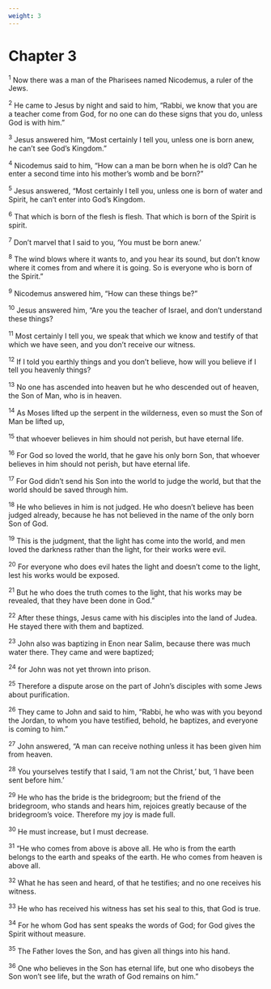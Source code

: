 ```yaml
---
weight: 3
---
```


# Chapter 3

<sup>1</sup> Now there was a man of the Pharisees named Nicodemus, a ruler of the Jews. 

<sup>2</sup> He came to Jesus by night and said to him, “Rabbi, we know that you are a teacher come from God, for no one can do these signs that you do, unless God is with him.” 

<sup>3</sup> Jesus answered him, “Most certainly I tell you, unless one is born anew, he can’t see God’s Kingdom.” 

<sup>4</sup> Nicodemus said to him, “How can a man be born when he is old? Can he enter a second time into his mother’s womb and be born?” 

<sup>5</sup> Jesus answered, “Most certainly I tell you, unless one is born of water and Spirit, he can’t enter into God’s Kingdom. 

<sup>6</sup> That which is born of the flesh is flesh. That which is born of the Spirit is spirit. 

<sup>7</sup> Don’t marvel that I said to you, ‘You must be born anew.’ 

<sup>8</sup> The wind blows where it wants to, and you hear its sound, but don’t know where it comes from and where it is going. So is everyone who is born of the Spirit.” 

<sup>9</sup> Nicodemus answered him, “How can these things be?” 

<sup>10</sup> Jesus answered him, “Are you the teacher of Israel, and don’t understand these things? 

<sup>11</sup> Most certainly I tell you, we speak that which we know and testify of that which we have seen, and you don’t receive our witness. 

<sup>12</sup> If I told you earthly things and you don’t believe, how will you believe if I tell you heavenly things? 

<sup>13</sup> No one has ascended into heaven but he who descended out of heaven, the Son of Man, who is in heaven. 

<sup>14</sup> As Moses lifted up the serpent in the wilderness, even so must the Son of Man be lifted up, 

<sup>15</sup> that whoever believes in him should not perish, but have eternal life. 

<sup>16</sup> For God so loved the world, that he gave his only born Son, that whoever believes in him should not perish, but have eternal life. 

<sup>17</sup> For God didn’t send his Son into the world to judge the world, but that the world should be saved through him. 

<sup>18</sup> He who believes in him is not judged. He who doesn’t believe has been judged already, because he has not believed in the name of the only born Son of God. 

<sup>19</sup> This is the judgment, that the light has come into the world, and men loved the darkness rather than the light, for their works were evil. 

<sup>20</sup> For everyone who does evil hates the light and doesn’t come to the light, lest his works would be exposed. 

<sup>21</sup> But he who does the truth comes to the light, that his works may be revealed, that they have been done in God.” 

<sup>22</sup> After these things, Jesus came with his disciples into the land of Judea. He stayed there with them and baptized. 

<sup>23</sup> John also was baptizing in Enon near Salim, because there was much water there. They came and were baptized; 

<sup>24</sup> for John was not yet thrown into prison. 

<sup>25</sup> Therefore a dispute arose on the part of John’s disciples with some Jews about purification. 

<sup>26</sup> They came to John and said to him, “Rabbi, he who was with you beyond the Jordan, to whom you have testified, behold, he baptizes, and everyone is coming to him.” 

<sup>27</sup> John answered, “A man can receive nothing unless it has been given him from heaven. 

<sup>28</sup> You yourselves testify that I said, ‘I am not the Christ,’ but, ‘I have been sent before him.’ 

<sup>29</sup> He who has the bride is the bridegroom; but the friend of the bridegroom, who stands and hears him, rejoices greatly because of the bridegroom’s voice. Therefore my joy is made full. 

<sup>30</sup> He must increase, but I must decrease. 

<sup>31</sup> “He who comes from above is above all. He who is from the earth belongs to the earth and speaks of the earth. He who comes from heaven is above all. 

<sup>32</sup> What he has seen and heard, of that he testifies; and no one receives his witness. 

<sup>33</sup> He who has received his witness has set his seal to this, that God is true. 

<sup>34</sup> For he whom God has sent speaks the words of God; for God gives the Spirit without measure. 

<sup>35</sup> The Father loves the Son, and has given all things into his hand. 

<sup>36</sup> One who believes in the Son has eternal life, but one who disobeys the Son won’t see life, but the wrath of God remains on him.” 


